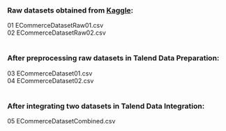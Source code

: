 ### Raw datasets obtained from [Kaggle](https://www.kaggle.com/datasets/ankitverma2010/ecommerce-customer-churn-analysis-and-prediction/code): <br>
01 ECommerceDatasetRaw01.csv <br>
02 ECommerceDatasetRaw02.csv <br>
<br>
### After preprocessing raw datasets in Talend Data Preparation:<br>
03 ECommerceDataset01.csv <br>
04 ECommerceDataset02.csv <br>
<br>
### After integrating two datasets in Talend Data Integration:<br>
05 ECommerceDatasetCombined.csv <br>
